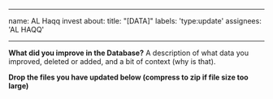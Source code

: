 
---
name: AL Haqq invest
about: 
title: "[DATA]"
labels: 'type:update'
assignees: 'AL HAQQ'

---

**What did you improve in the Database?**
A description of what data you improved, deleted or added, and a bit of context (why is that).

**Drop the files you have updated below (compress to zip if file size too large)**

